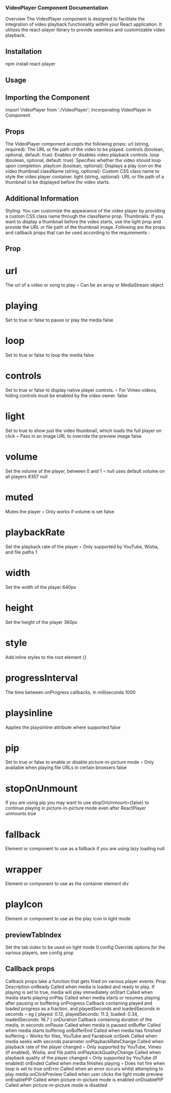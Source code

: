 ### VideoPlayer Component Documentation
Overview
The VideoPlayer component is designed to facilitate the integration of video playback functionality within your React application. It utilizes the react-player library to provide seamless and customizable video playback.
## Installation
npm install react-player
## Usage
## Importing the Component
import VideoPlayer from './VideoPlayer';
Incorporating VideoPlayer in Component
<VideoPlayer />

## Props
The VideoPlayer component accepts the following props:
url (string, required): The URL or file path of the video to be played.
controls (boolean, optional, default: true): Enables or disables video playback controls.
loop (boolean, optional, default: true): Specifies whether the video should loop upon completion.
playIcon (boolean, optional): Displays a play icon on the video thumbnail.className (string, optional): Custom CSS class name to style the video player container.
light (string, optional): URL or file path of a thumbnail to be displayed before the video starts.
## Additional Information
Styling: You can customize the appearance of the video player by providing a custom CSS class name through the className prop.
Thumbnails: If you want to display a thumbnail before the video starts, use the light prop and provide the URL or file path of the thumbnail image.
Following are the props and callback props that can be used according to the requirements :


## Prop
# url
The url of a video or song to play
  ◦  Can be an array or MediaStream object
# playing
Set to true or false to pause or play the media
false
# loop
Set to true or false to loop the media
false
# controls
Set to true or false to display native player controls.
  ◦  For Vimeo videos, hiding controls must be enabled by the video owner.
false
# light
Set to true to show just the video thumbnail, which loads the full player on click
  ◦  Pass in an image URL to override the preview image
false
# volume
Set the volume of the player, between 0 and 1
  ◦  null uses default volume on all players #357
null
# muted
Mutes the player
  ◦  Only works if volume is set
false
# playbackRate
Set the playback rate of the player
  ◦  Only supported by YouTube, Wistia, and file paths
1
# width
Set the width of the player
640px
# height
Set the height of the player
360px
# style
Add inline styles to the root element
{}
# progressInterval
The time between onProgress callbacks, in milliseconds
1000
# playsinline
Applies the playsinline attribute where supported
false
# pip
Set to true or false to enable or disable picture-in-picture mode
  ◦  Only available when playing file URLs in certain browsers
false
# stopOnUnmount
If you are using pip you may want to use stopOnUnmount={false} to continue playing in picture-in-picture mode even after ReactPlayer unmounts
true
# fallback
Element or component to use as a fallback if you are using lazy loading
null
# wrapper
Element or component to use as the container element
div
# playIcon
Element or component to use as the play icon in light mode


## previewTabIndex
Set the tab index to be used on light mode
0
config
Override options for the various players, see config prop






## Callback props


Callback props take a function that gets fired on various player events:
Prop
Description
onReady
Called when media is loaded and ready to play. If playing is set to true, media will play immediately
onStart
Called when media starts playing
onPlay
Called when media starts or resumes playing after pausing or buffering
onProgress
Callback containing played and loaded progress as a fraction, and playedSeconds and loadedSeconds in seconds
  ◦  eg { played: 0.12, playedSeconds: 11.3, loaded: 0.34, loadedSeconds: 16.7 }
onDuration
Callback containing duration of the media, in seconds
onPause
Called when media is paused
onBuffer
Called when media starts buffering
onBufferEnd
Called when media has finished buffering
  ◦  Works for files, YouTube and Facebook
onSeek
Called when media seeks with seconds parameter
onPlaybackRateChange
Called when playback rate of the player changed
  ◦  Only supported by YouTube, Vimeo (if enabled), Wistia, and file paths
onPlaybackQualityChange
Called when playback quality of the player changed
  ◦  Only supported by YouTube (if enabled)
onEnded
Called when media finishes playing
  ◦  Does not fire when loop is set to true
onError
Called when an error occurs whilst attempting to play media
onClickPreview
Called when user clicks the light mode preview
onEnablePIP
Called when picture-in-picture mode is enabled
onDisablePIP
Called when picture-in-picture mode is disabled







